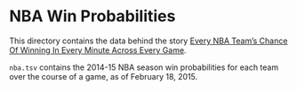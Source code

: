 # NBA Win Probabilities

This directory contains the data behind the story [Every NBA Team’s Chance Of Winning In Every Minute Across Every Game](https://fivethirtyeight.com/features/every-nba-teams-chance-of-winning-in-every-minute-across-every-game/).

`nba.tsv` contains the 2014-15 NBA season win probabilities for each team over the course of a game, as of February 18, 2015.

